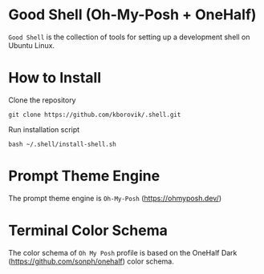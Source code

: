 # Good Shell (Oh-My-Posh + OneHalf)

`Good Shell` is the collection of tools for setting up a development shell on Ubuntu Linux.

# How to Install

Clone the repository

```
git clone https://github.com/kborovik/.shell.git
```

Run installation script

```
bash ~/.shell/install-shell.sh
```

# Prompt Theme Engine

The prompt theme engine is `Oh-My-Posh` (https://ohmyposh.dev/)

# Terminal Color Schema

The color schema of `Oh My Posh` profile is based on the OneHalf Dark (https://github.com/sonph/onehalf) color schema.
